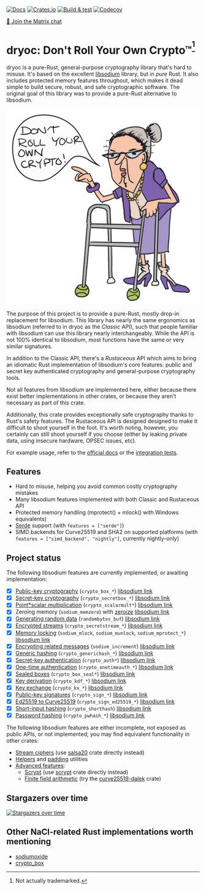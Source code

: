 [![Docs](https://docs.rs/dryoc/badge.svg)](https://docs.rs/dryoc) [![Crates.io](https://img.shields.io/crates/v/dryoc)](https://crates.io/crates/dryoc) [![Build & test](https://github.com/brndnmtthws/dryoc/actions/workflows/build-and-test.yml/badge.svg)](https://github.com/brndnmtthws/dryoc/actions/workflows/build-and-test.yml) [![Codecov](https://img.shields.io/codecov/c/github/brndnmtthws/dryoc)](https://app.codecov.io/gh/brndnmtthws/dryoc/)

[💬 Join the Matrix chat](https://matrix.to/#/#dryoc:frens.io)

# dryoc: Don't Roll Your Own Crypto™<sup>[^1]</sup>

dryoc is a pure-Rust, general-purpose cryptography library that's hard to misuse. It's based on the excellent
[libsodium](https://github.com/jedisct1/libsodium) library, but in _pure_ Rust. It
also includes protected memory features throughout, which makes it dead simple
to build secure, robust, and safe cryptographic software. The original goal of this library was to provide a pure-Rust alternative to libsodium.

![Granny says no](dryoc.png)

The purpose of this project is to provide a pure-Rust, mostly drop-in
replacement for libsodium. This library has nearly the same ergonomics as
libsodium (referred to in dryoc as the _Classic_ API), such that people
familiar with libsodium can use this library nearly interchangeably. While
the API is not 100% identical to libsodium, most functions have the same or
very similar signatures.

In addition to the Classic API, there's a _Rustaceous_ API which aims to bring
an idiomatic Rust implementation of libsodium's core features: public and
secret key authenticated cryptography and general-purpose cryptography tools.

Not all features from libsodium are implemented here, either because there
exist better implementations in other crates, or because they aren't
necessary as part of this crate.

Additionally, this crate provides exceptionally safe cryptography thanks to
Rust's safety features. The Rustaceous API is designed designed to make it
difficult to shoot yourself in the foot. It's worth noting, however, you
certainly can still shoot yourself if you choose (either by leaking private
data, using insecure hardware, OPSEC issues, etc).

For example usage, refer to the
[official docs](https://docs.rs/dryoc/latest/dryoc/) or the
[integration tests](/tests/integration_tests.rs).

## Features

* Hard to misuse, helping you avoid common costly cryptography mistakes
* Many libsodium features implemented with both Classic and Rustaceous API
* Protected memory handling (mprotect() + mlock() with Windows equivalents)
* [Serde](https://serde.rs/) support (with `features = ["serde"]`)
* SIMD backends for Curve25519 and SHA2 on supported platforms (with `features = ["simd_backend", "nightly"]`, currently nightly-only)

## Project status

The following libsodium features are currently implemented, or awaiting
implementation:

* [x] [Public-key cryptography](https://docs.rs/dryoc/latest/dryoc/dryocbox/index.html) (`crypto_box_*`) [libsodium link](https://doc.libsodium.org/public-key_cryptography)
* [x] [Secret-key cryptography](https://docs.rs/dryoc/latest/dryoc/dryocsecretbox/index.html) (`crypto_secretbox_*`) [libsodium link](https://doc.libsodium.org/secret-key_cryptography)
* [x] [Point*scalar multiplication](https://docs.rs/dryoc/latest/dryoc/classic/crypto_core/index.html) (`crypto_scalarmult*`) [libsodium link](https://doc.libsodium.org/advanced/scalar_multiplication)
* [x] Zeroing memory (`sodium_memzero`) with [zeroize](https://crates.io/crates/zeroize) [libsodium link](https://doc.libsodium.org/memory_management)
* [x] [Generating random data](https://docs.rs/dryoc/latest/dryoc/rng/index.html) (`randombytes_buf`) [libsodium link](https://doc.libsodium.org/generating_random_data)
* [x] [Encrypted streams](https://docs.rs/dryoc/latest/dryoc/dryocstream/index.html) (`crypto_secretstream_*`) [libsodium link](https://doc.libsodium.org/secret-key_cryptography/secretstream)
* [x] [Memory locking](https://docs.rs/dryoc/latest/dryoc/protected/index.html) (`sodium_mlock`, `sodium_munlock`, `sodium_mprotect_*`) [libsodium link](https://doc.libsodium.org/memory_management)
* [x] [Encrypting related messages](https://docs.rs/dryoc/latest/dryoc/utils/fn.increment_bytes.html) (`sodium_increment`) [libsodium link](https://doc.libsodium.org/secret-key_cryptography/encrypted-messages)
* [x] [Generic hashing](https://docs.rs/dryoc/latest/dryoc/generichash/index.html) (`crypto_generichash_*`) [libsodium link](https://doc.libsodium.org/hashing/generic_hashing)
* [x] [Secret-key authentication](https://docs.rs/dryoc/latest/dryoc/auth/index.html) (`crypto_auth*`) [libsodium link](https://doc.libsodium.org/secret-key_cryptography/secret-key_authentication)
* [x] [One-time authentication](https://docs.rs/dryoc/latest/dryoc/onetimeauth/index.html) (`crypto_onetimeauth_*`) [libsodium link](https://doc.libsodium.org/advanced/poly1305)
* [x] [Sealed boxes](https://docs.rs/dryoc/latest/dryoc/dryocbox/struct.DryocBox.html#method.seal) (`crypto_box_seal*`) [libsodium link](https://doc.libsodium.org/public-key_cryptography/sealed_boxes)
* [x] [Key derivation](https://docs.rs/dryoc/latest/dryoc/kdf/index.html) (`crypto_kdf_*`) [libsodium link](https://doc.libsodium.org/key_derivation)
* [x] [Key exchange](https://docs.rs/dryoc/latest/dryoc/kx/index.html) (`crypto_kx_*`) [libsodium link](https://doc.libsodium.org/key_exchange)
* [x] [Public-key signatures](https://docs.rs/dryoc/latest/dryoc/sign/index.html) (`crypto_sign_*`) [libsodium link](https://doc.libsodium.org/public-key_cryptography/public-key_signatures)
* [x] [Ed25519 to Curve25519](https://docs.rs/dryoc/latest/dryoc/classic/crypto_sign_ed25519/index.html) (`crypto_sign_ed25519_*`) [libsodium link](https://doc.libsodium.org/advanced/ed25519-curve25519)
* [x] [Short-input hashing](https://docs.rs/dryoc/latest/dryoc/classic/crypto_shorthash/index.html) (`crypto_shorthash`) [libsodium link](https://doc.libsodium.org/hashing/short-input_hashing)
* [x] [Password hashing](https://docs.rs/dryoc/latest/dryoc/pwhash/index.html) (`crypto_pwhash_*`) [libsodium link](https://doc.libsodium.org/password_hashing/default_phf)

The following libsodium features are either incomplete, not exposed as public
APIs, or not implemented; you may find equivalent functionality in other
crates:

* [Stream ciphers](https://doc.libsodium.org/advanced/stream_ciphers) (use [salsa20](https://crates.io/crates/salsa20) crate directly instead)
* [Helpers](https://doc.libsodium.org/helpers) and [padding](https://doc.libsodium.org/padding) utilities
* [Advanced features](https://doc.libsodium.org/advanced):
  * [Scrypt](https://doc.libsodium.org/advanced/scrypt) (use [scrypt](https://crates.io/crates/scrypt) crate directly instead)
  * [Finite field arithmetic](https://doc.libsodium.org/advanced/point-arithmetic) (try the [curve25519-dalek](https://crates.io/crates/curve25519-dalek) crate)

## Stargazers over time

[![Stargazers over time](https://starchart.cc/brndnmtthws/dryoc.svg)](https://starchart.cc/brndnmtthws/dryoc)

## Other NaCl-related Rust implementations worth mentioning

* [sodiumoxide](https://crates.io/crates/sodiumoxide)
* [crypto_box](https://crates.io/crates/crypto_box)

[^1]: Not actually trademarked.
